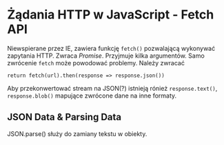 # Żądania HTTP w JavaScript - Fetch API
Niewspierane przez IE, zawiera funkcję `fetch()` pozwalającą wykonywać zapytania HTTP. Zwraca _Promise_. Przyjmuje kilka argumentów. Samo zwrócenie `fetch` może powodować problemy. Należy zwracać 
```
return fetch(url).then(response => response.json())
```
Aby przekonwertować stream na JSON(?)
istnieją rónież `response.text()`, `response.blob()` mapujące zwrócone dane na inne formaty.  

## JSON Data & Parsing Data
JSON.parse() służy do zamiany tekstu w obiekty.
